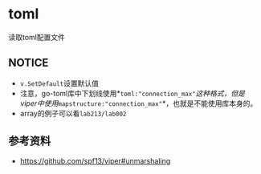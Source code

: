 # toml
读取toml配置文件

## NOTICE
 - `v.SetDefault`设置默认值
 - 注意，go-toml库中下划线使用*`toml:"connection_max"`*这种格式，但是viper中使用*`mapstructure:"connection_max"`*，也就是不能使用库本身的。
 - array的例子可以看`lab213/lab002`
 
## 参考资料
 -  https://github.com/spf13/viper#unmarshaling